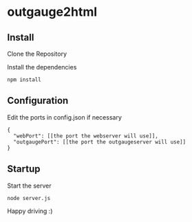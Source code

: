 # outgauge2html

## Install
Clone the Repository

Install the dependencies

    npm install

## Configuration
Edit the ports in config.json if necessary

    {
      "webPort": [[the port the webserver will use]],
      "outgaugePort": [[the port the outgaugeserver will use]]
    }

## Startup
Start the server

    node server.js

Happy driving :)